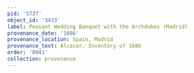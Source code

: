 ```yaml
---
pid: '5737'
object_id: '3433'
label: Peasant Wedding Banquet with the Archdukes (Madrid)
provenance_date: '1686'
provenance_location: Spain, Madrid
provenance_text: Alcazar, Inventory of 1686
order: '0941'
collection: provenance
---
```

